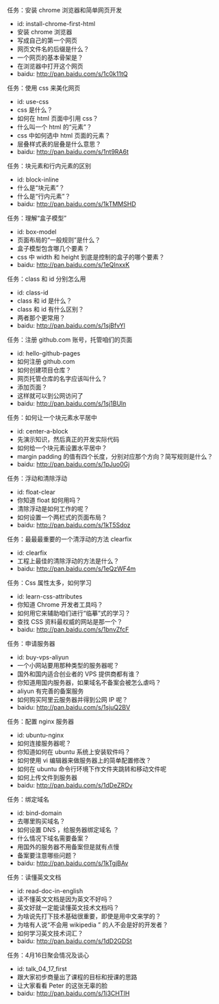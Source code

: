 任务：安装 chrome 浏览器和简单网页开发

- id: install-chrome-first-html
- 安装 chrome 浏览器
- 写成自己的第一个网页
- 网页文件名的后缀是什么？
- 一个网页的基本骨架是？
- 在浏览器中打开这个网页
- baidu: http://pan.baidu.com/s/1c0k11tQ

任务：使用 css 来美化网页

- id: use-css
- css 是什么？
- 如何在 html 页面中引用 css？
- 什么叫一个 html 的“元素”？
- css 中如何选中 html 页面的元素？
- 层叠样式表的层叠是什么意思？
- baidu: http://pan.baidu.com/s/1nt9RA6t

任务：块元素和行内元素的区别

- id: block-inline
- 什么是“块元素”？
- 什么是“行内元素”？
- baidu: http://pan.baidu.com/s/1kTMMSHD

任务：理解“盒子模型”

- id: box-model
- 页面布局的“一般规则”是什么？
- 盒子模型包含哪几个要素？
- css 中 width 和 height 到底是控制的盒子的哪个要素？
- baidu: http://pan.baidu.com/s/1eQInxxK

任务：class 和 id 分别怎么用

- id: class-id
- class 和 id 是什么？
- class 和 id 有什么区别？
- 两者那个更常用？
- baidu: http://pan.baidu.com/s/1sjBfvYl

任务：注册 github.com 账号，托管咱们的页面

- id: hello-github-pages
- 如何注册 github.com
- 如何创建项目仓库？
- 网页托管仓库的名字应该叫什么？
- 添加页面？
- 这样就可以到公网访问了
- baidu: http://pan.baidu.com/s/1sj1BUln

任务：如何让一个块元素水平居中

- id: center-a-block
- 先演示知识，然后真正的开发实际代码
- 如何给一个块元素设置水平居中？
- margin padding 的值有四个长度，分别对应那个方向？简写规则是什么？
- baidu: http://pan.baidu.com/s/1pJuo0Gj

任务：浮动和清除浮动

- id: float-clear
- 你知道 float 如何用吗？
- 清除浮动是如何工作的呢？
- 如何设置一个两栏式的页面布局？
- baidu: http://pan.baidu.com/s/1kT5Sdoz

任务：最最最重要的一个清浮动的方法 clearfix

- id: clearfix
- 工程上最佳的清除浮动的方法是什么？
- baidu: http://pan.baidu.com/s/1eQzWF4m

任务：Css 属性太多，如何学习

- id: learn-css-attributes
- 你知道 Chrome 开发者工具吗？
- 如何用它来辅助咱们进行“临摹”式的学习？
- 查找 CSS 资料最权威的网站是那一个？
- baidu: http://pan.baidu.com/s/1bnvZfcF

任务：申请服务器

- id: buy-vps-aliyun
- 一个小网站要用那种类型的服务器呢？
- 国外和国内适合创业者的 VPS 提供商都有谁？
- 你知道用国内服务器，如果域名不备案会被怎么虐吗？
- aliyun 有完善的备案服务
- 如何购买阿里云服务器并得到公网 IP 呢？
- baidu: http://pan.baidu.com/s/1sjuQ2BV

任务：配置 nginx 服务器

- id: ubuntu-nginx
- 如何连接服务器呢？
- 你知道如何在 ubuntu 系统上安装软件吗？
- 如何使用 vi 编辑器来做服务器上的简单配置修改？
- 如何在 ubuntu 命令行环境下作文件夹跳转和移动文件呢
- 如何上传文件到服务器
- baidu: http://pan.baidu.com/s/1dDeZRDv

任务：绑定域名

- id: bind-domain
- 去哪里购买域名？
- 如何设置 DNS ，给服务器绑定域名 ？
- 什么情况下域名需要备案？
- 用国外的服务器不用备案但是就有点慢
- 备案要注意哪些问题？
- baidu: http://pan.baidu.com/s/1kTgjBAv

任务：读懂英文文档

- id: read-doc-in-english
- 读不懂英文文档是因为英文不好吗？
- 英文好就一定能读懂英文技术文档吗？
- 为啥说先打下技术基础很重要，即使是用中文来学的？
- 为啥有人说“不会用 wikipedia ” 的人不会是好的开发者？
- 如何学习英文技术词汇？
- baidu: http://pan.baidu.com/s/1dD2GDSt

任务：4月16日聚会情况及谈心

- id: talk_04_17_first
- 跟大家初步商量出了课程的目标和授课的思路
- 让大家看看 Peter 的这张无辜的脸
- baidu: http://pan.baidu.com/s/1i3CHTIH
